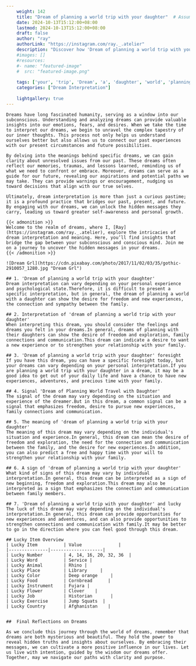 ```yaml
---
    weight: 142
    title: "Dream of planning a world trip with your daughter"  # Assuming 'title' column exists
    date: 2024-10-13T15:12:00+08:00
    lastmod: 2024-10-13T15:12:00+08:00
    draft: false
    author: "ray"
    authorLink: "https://instagram.com/ray._.atelier"
    description: "Discover how 'Dream of planning a world trip with your daughter' can interpret your future and uncover its significant meanings in your life."
    #images: []
    #resources:
    #- name: "featured-image"
    #  src: "featured-image.png"
    
    tags: ['your', 'trip', 'Dream', 'a', 'daughter', 'world', 'planning', 'of', 'with']
    categories: ["Dream Interpretation"]
    
    lightgallery: true
---
```

    
    Dreams have long fascinated humanity, serving as a window into our subconscious. Understanding and analyzing dreams can provide valuable insights into our emotions, fears, and desires. When we take the time to interpret our dreams, we begin to unravel the complex tapestry of our inner thoughts. This process not only helps us understand ourselves better but also allows us to connect our past experiences with our present circumstances and future possibilities.
    
    By delving into the meanings behind specific dreams, we can gain clarity about unresolved issues from our past. These dreams often reflect our memories, traumas, and lessons learned, reminding us of what we need to confront or embrace. Moreover, dreams can serve as a guide for our future, revealing our aspirations and potential paths we may take. They can provide warnings or encouragement, nudging us toward decisions that align with our true selves.
    
    Ultimately, dream interpretation is more than just a curious pastime; it is a profound practice that bridges our past, present, and future. By engaging with our dreams, we can unlock the hidden messages they carry, leading us toward greater self-awareness and personal growth.
    
    {{< admonition >}}
    Welcome to the realm of dreams, where I, [Ray](https://instagram.com/ray._.atelier), explore the intricacies of dream interpretation and meaning. Here, you’ll find insights that bridge the gap between your subconscious and conscious mind. Join me on a journey to uncover the hidden messages in your dreams.
    {{< /admonition >}}
    
    ![Dream Grl](https://cdn.pixabay.com/photo/2017/11/02/03/35/gothic-2910057_1280.jpg "Dream Grl")
    
    ## 1. 'Dream of planning a world trip with your daughter'
    Dream interpretation can vary depending on your personal experience and psychological state.Therefore, it is difficult to present a specific interpretation, but in general, the dream of planning a world with a daughter can show the desire for freedom and new experiences, the connection and sympathy between the family.
    
    ## 2. Interpretation of 'dream of planning a world trip with your daughter'
    When interpreting this dream, you should consider the feelings and dreams you felt in your dreams.In general, dreams of planning with their daughters can show the desire of freedom and exploration, family connections and communication.This dream can indicate a desire to want a new experience or to strengthen your relationship with your family.
    
    ## 3. 'Dream of planning a world trip with your daughter' foresight
    If you have this dream, you can have a specific foresight today, but your dreams can vary depending on your personal interpretation.If you are planning a world trip with your daughter in a dream, it may be a good idea to get out of your daily life and have a chance to have new experiences, adventures, and precious time with your family.
    
    ## 4. Signal 'Dream of Planning World Travel with Daughter'
    The signal of the dream may vary depending on the situation and experience of the dreamer.But in this dream, a common signal can be a signal that emphasizes freedom, desire to pursue new experiences, family connections and communication.
    
    ## 5. The meaning of 'dream of planning a world trip with your daughter'
    The meaning of this dream may vary depending on the individual's situation and experience.In general, this dream can mean the desire of freedom and exploration, the need for the connection and communication between the family, and the desire for new experiences.In addition, you can also predict a free and happy time with your will to strengthen your relationship with your family.
    
    ## 6. A sign of 'dream of planning a world trip with your daughter'
    What kind of signs of this dream may vary by individual interpretation.In general, this dream can be interpreted as a sign of new beginning, freedom and exploration.This dream may also be interpreted as a sign that emphasizes the connection and communication between family members.
    
    ## 7. 'Dream of planning a world trip with your daughter' and lucky
    The luck of this dream may vary depending on the individual's interpretation.In general, this dream can provide opportunities for new experiences and adventures, and can also provide opportunities to strengthen connections and communication with family.It may be better to go in the direction where you can feel good through this dream.
    
    ## Lucky Item Overview
    | Lucky Item          | Value              |
    |---------------|--------------------|
    | Lucky Number        | 4, 14, 16, 20, 32, 36  |
    | Lucky Word          | Service |
    | Lucky Animal        | Rhino |
    | Lucky Place         | Library     |
    | Lucky Color         | Deep orange     |
    | Lucky Food          | Cornbread      |
    | Lucky Instrument    | Fujara |
    | Lucky Flower        | Clover    |
    | Lucky Job           | Historian       |
    | Lucky Exercise      | Jump Squats  |
    | Lucky Country       | Afghanistan    |
    
    
    ##  Final Reflections on Dreams
    
    As we conclude this journey through the world of dreams, remember that dreams are both mysterious and beautiful. They hold the power to reveal hidden truths and insights about ourselves. By embracing their messages, we can cultivate a more positive influence in our lives. Let us live with intention, guided by the wisdom our dreams offer. Together, may we navigate our paths with clarity and purpose.
    